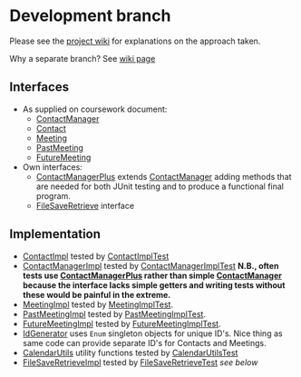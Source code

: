 # Development branch

Please see the [project wiki](https://github.com/BBK-PiJ-2014-66/cw4/wiki) for explanations on the approach taken.


Why a separate branch? See [wiki page](https://github.com/BBK-PiJ-2014-66/cw4/wiki/Packages,-the-use-of-%60development%60-and-branching)

## Interfaces
* As supplied on coursework document:
  * [ContactManager](development/src/cw4/ContactManager.java)
  * [Contact](development/src/cw4/Contact.java)
  * [Meeting](development/src/cw4/Meeting.java)
  * [PastMeeting](development/src/cw4/PastMeeting.java)
  * [FutureMeeting](development/src/cw4/FutureMeeting.java)
* Own interfaces:
  * [ContactManagerPlus](development/src/cw4/ContactManagerPlus.java) extends [ContactManager](development/src/cw4/ContactManager.java) 
     adding methods that are needed for both JUnit testing and to produce a functional final program.
  * [FileSaveRetrieve](development/src/cw4/FileSaveRetrieve.java) interface

## Implementation
* [ContactImpl](development/src/cw4/ContactImpl.java) tested by  [ContactImplTest](development/src/test/ContactImplTest.java)
* [ContactManagerImpl](development/src/cw4/ContactManagerImpl.java) tested by  [ContactManagerImplTest](development/src/test/ContactManagerImplTest.java) 
**N.B., often tests use [ContactManagerPlus](development/src/cw4/ContactManagerPlus.java) rather than simple  [ContactManager](development/src/cw4/ContactManager.java) because the interface lacks simple getters and writing tests without these would be painful in the extreme.**
* [MeetingImpl](development/src/cw4/MeetingImpl.java) tested by [MeetingImplTest](development/src/test/MeetingImplTest.java).
* [PastMeetingImpl](development/src/cw4/PastMeetingImpl.java) tested by [PastMeetingImplTest](development/src/test/PastMeetingImplTest.java).
* [FutureMeetingImpl](development/src/cw4/FutureMeetingImpl.java) tested by [FutureMeetingImplTest](development/src/test/FutureMeetingImplTest.java).
* [IdGenerator](development/src/cw4/IdGenerator.java) uses `Enum` singleton objects for unique ID's. 
Nice thing as same code can provide separate ID's for Contacts and Meetings.
* [CalendarUtils](development/src/cw4/CalendarUtils.java) utility functions tested by [CalendarUtilsTest](development/src/test/CalendarUtilsTest.java)
* [FileSaveRetrieveImpl](development/src/cw4/FileSaveRetrieveImpl.java) tested by [FileSaveRetrieveTest](development/src/test/FileSaveRetrieveTest.java) *see below*

